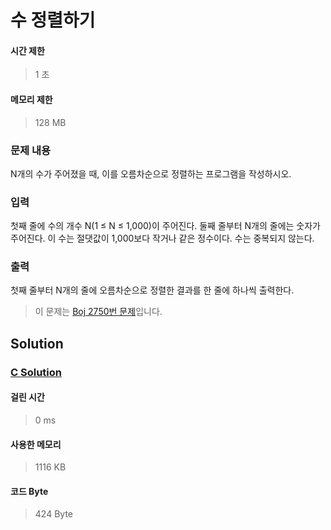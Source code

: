 # 수 정렬하기


#### 시간 제한


> 1 초


#### 메모리 제한


> 128 MB


### 문제 내용


N개의 수가 주어졌을 때, 이를 오름차순으로 정렬하는 프로그램을 작성하시오.


### 입력


첫째 줄에 수의 개수 N(1 ≤ N ≤ 1,000)이 주어진다. 둘째 줄부터 N개의 줄에는 숫자가 주어진다. 이 수는 절댓값이 1,000보다 작거나 같은 정수이다. 수는 중복되지 않는다.


### 출력


첫째 줄부터 N개의 줄에 오름차순으로 정렬한 결과를 한 줄에 하나씩 출력한다.


> 이 문제는 [Boj 2750번 문제](https://www.acmicpc.net/problem/2750)입니다.


## Solution


### [C Solution](./main.c)


#### 걸린 시간


> 0 ms


#### 사용한 메모리


> 1116 KB


#### 코드 Byte


> 424 Byte
